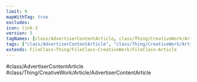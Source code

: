 ```yaml
---
limit: 9
mapWithTag: true
excludes:
icon: link-2
version: 5
tagNames: [class/AdvertiserContentArticle, class/Thing/CreativeWork/Article/AdvertiserContentArticle, schema-org/AdvertiserContentArticle]
tags: ["class/AdvertiserContentArticle", "class/Thing/CreativeWork/Article/AdvertiserContentArticle"]
extends: FileClass~Thing/FileClass~CreativeWork/FileClass~Article
---
```


#class/AdvertiserContentArticle
#class/Thing/CreativeWork/Article/AdvertiserContentArticle


